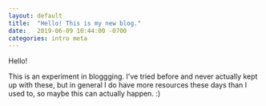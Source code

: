 ```yaml
---
layout: default
title:  "Hello! This is my new blog."
date:   2019-06-09 10:44:00 -0700
categories: intro meta
---
```

Hello!

This is an experiment in bloggging. I've tried before and  never actually kept up with these,
but in general I do have more resources these days than I used to, so maybe this can actually happen. :)

